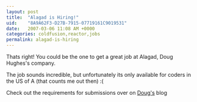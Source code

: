 ```yaml
---
layout: post
title:  "Alagad is Hiring!"
uid:	"8A9A62F3-D27B-7915-07719161C9019531"
date:   2007-03-06 11:08 AM +0000
categories: coldfusion,reactor,jobs
permalink: alagad-is-hiring
---
```

Thats right! You could be the one to get a great job at Alagad, Doug Hughes's company. 

The job sounds incredible, but unfortunately its only available for coders in the US of A (that counts me out then) :(

Check out the requirements for submissions over on <a href="http://www.doughughes.net/index.cfm?event=viewEntry&entryId=222">Doug's</a> blog